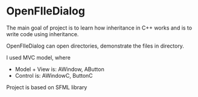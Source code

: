 # OpenFIleDialog
The main goal of project is to learn how inheritance in C++ works and is to write code using inheritance.

OpenFIleDialog can open directories, demonstrate the files in directory.

I used MVC model, where 
+ Model + View is: AWindow, AButton
+ Control is: AWindowC, ButtonC

Project is based on SFML library
